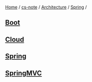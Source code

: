 [Home](https://mengxianbin.github.io) /
[cs-note](https://mengxianbin.github.io/cs-note) /
[Architecture](https://mengxianbin.github.io/cs-note/content/Architecture) /
[Spring](https://mengxianbin.github.io/cs-note/content/Architecture/Spring) /

## [Boot](https://mengxianbin.github.io/cs-note/content/Architecture/Spring/Boot)

## [Cloud](https://mengxianbin.github.io/cs-note/content/Architecture/Spring/Cloud)

## [Spring](https://mengxianbin.github.io/cs-note/content/Architecture/Spring/Spring)

## [SpringMVC](https://mengxianbin.github.io/cs-note/content/Architecture/Spring/SpringMVC)
